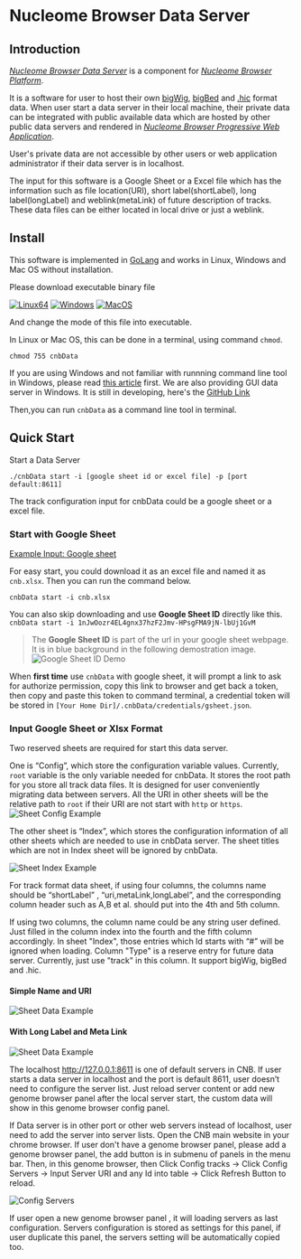 # Nucleome Browser Data Server 

## Introduction

[*Nucleome Browser Data Server*](http://v.nucleome.org/data/server) is a component for [*Nucleome Browser Platform*](http://v.nucleome.org/home). 


It is a software for user to host their own [bigWig](https://genome.ucsc.edu/goldenpath/help/bigWig.html), [bigBed](https://genome.ucsc.edu/goldenpath/help/bigBed.html) and [.hic](https://github.com/aidenlab/Juicebox/blob/master/HiC_format_v8.docx) format data. When user start a data server in their local machine, their private data can be integrated with public available data which are hosted by other public data servers and rendered in [*Nucleome Browser Progressive Web Application*](https://vis.nucleome.org). 

User's private data are not accessible by other users or web application administrator if their data server is in localhost.

The input for this software is a Google Sheet or a Excel file which has the information such as file location(URI), short label(shortLabel), long label(longLabel) and weblink(metaLink) of future description of tracks. These data files can be either located in local drive or just a weblink.


## Install
This software is implemented in [GoLang](https://golang.org/) and works in Linux, Windows and Mac OS without installation. 

Please download executable binary file

[![Linux64](https://img.shields.io/badge/binary-linux-green.svg?style=flat)](https://vis.nucleome.org/static/dist/current/linux/cnbData)
[![Windows](https://img.shields.io/badge/binary-win-blue.svg?style=flat)](https://vis.nucleome.org/static/dist/current/win64/cnbData.exe)
[![MacOS](https://img.shields.io/badge/binary-macos-yellow.svg?style=flat)](https://vis.nucleome.org/static/dist/current/mac/cnbData)

And change the mode of this file into executable.

In Linux or Mac OS, this can be done in a terminal, using command `chmod`.

```shell
chmod 755 cnbData
```

If you are using Windows and not familiar with runnning command line tool in Windows, please read [this article](https://www.computerhope.com/issues/chusedos.htm) first.
We are also providing GUI data server in Windows. It is still in developing, here's the [GitHub Link](https://github.com/nimezhu/nbwin)

Then,you can run `cnbData` as a command line tool in terminal.

## Quick Start 

Start a Data Server

```shell
./cnbData start -i [google sheet id or excel file] -p [port default:8611]
```

The track configuration input for cnbData could be a google sheet or a excel file.

### Start with Google Sheet
[Example Input: Google sheet](https://docs.google.com/spreadsheets/d/1nJwOozr4EL4gnx37hzF2Jmv-HPsgFMA9jN-lbUj1GvM/edit#gid=1744383077)

For easy start, you could download it as an excel file and named it as `cnb.xlsx`.
Then you can run the command below.

`cnbData start -i cnb.xlsx`

You can also skip downloading and use **Google Sheet ID** directly like this.
`cnbData start -i 1nJwOozr4EL4gnx37hzF2Jmv-HPsgFMA9jN-lbUj1GvM`

> The **Google Sheet ID** is part of the url in your google sheet webpage. It is in blue background in the following demostration image.
> ![Google Sheet ID Demo](https://nbrowser.github.io/image/google_sheet_id_demo.png)

When **first time** use `cnbData` with google sheet, it will prompt a link to ask for authorize permission, copy this link to browser and get back a token, then copy and paste this token to command terminal, a credential token will be stored in `[Your Home Dir]/.cnbData/credentials/gsheet.json`.








### Input Google Sheet or Xlsx Format

Two reserved sheets are required for start this data server.  

One is “Config”,  which store the configuration variable values. Currently, `root` variable is the only variable needed for cnbData. It stores the root path for you store all track data files. It is designed for user conveniently migrating data between servers. All the URI in other sheets will be the relative path to `root` if their URI are not start with `http` or `https`.
![Sheet Config Example](https://nbrowser.github.io/image/sheetConfig.png)

The other sheet is “Index”, which stores the configuration information of all other sheets which are needed to use in cnbData server. The sheet titles which are not in Index sheet will be ignored by cnbData.

![Sheet Index Example](https://nbrowser.github.io/image/sheetIndex.png)

For track format data sheet, if using four columns, the columns name should be “shortLabel” , “uri,metaLink,longLabel”, and the corresponding column header such as A,B et al. should put into the 4th and 5th column.


 
If using two columns, the column name could be any string user defined. Just filled in the column index into the fourth and the fifth column accordingly. In sheet "Index", those entries which Id starts with “#” will be ignored when loading.
Column "Type" is a reserve entry for future data server. Currently, just use "track" in this column. It support bigWig, bigBed and .hic.
#### Simple Name and URI
![Sheet Data Example](https://nbrowser.github.io/image/sheetSimpleData.png)

#### With Long Label and Meta Link
![Sheet Data Example](https://nbrowser.github.io/image/sheetData4.png)


The localhost http://127.0.0.1:8611 is one of default servers in CNB. If user starts a data server in localhost and the port is default 8611, user doesn’t need to configure the server list. Just reload server content or add new genome browser panel after the local server start, the custom data will show in this genome browser config panel.


If Data server is in other port or other web servers instead of localhost, user need to add the server into server lists. Open the CNB main website in your chrome browser. If user don't have a genome browser panel, please add a genome browser panel, the add button is in submenu of panels in the menu bar. Then, in this genome browser, then Click Config tracks → Click Config Servers → Input Server URI and any Id into table → Click Refresh Button to reload.


![Config Servers](https://nbrowser.github.io/image/configServers.png)

If user open a new genome browser panel , it will loading servers as last configuration. Servers configuration is stored as settings for this panel, if user duplicate this panel, the servers setting will be automatically copied too.
